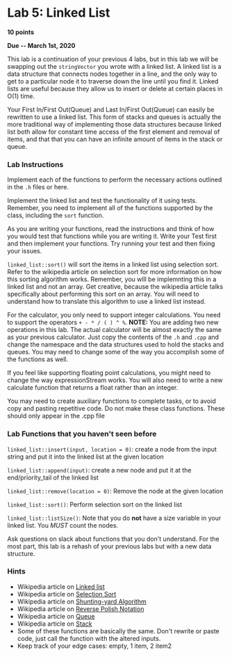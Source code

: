 # Lab 5: Linked List #
**10 points**

**Due -- March 1st, 2020**

This lab is a continuation of your previous 4 labs, but in this lab we will be swapping out the `stringVector` you wrote with a linked list. A linked list is a data structure that connects nodes together in a line, and the only way to  get to a particular node it to traverse down the line until you find it. Linked lists are useful because they allow us to insert or delete at certain places in O(1) time. 

Your First In/First Out(Queue) and Last In/First Out(Queue) can easily be rewritten to use a linked list. This form of stacks and queues is actually the more traditional way of implementing those data structures because linked list both allow for constant time access of the first element and removal of items, and that that you can have an infinite amount of items in the stack or queue. 
### Lab Instructions
Implement each of the functions to perform the necessary actions outlined in the `.h` files or here.

Implement the linked list and test the functionality of it using tests. Remember, you need to implement all of the functions supported by the class, including the `sort` function.

As you are writing your functions, read the instructions and think of how you would test that functions while you are writing it. Write your Test first and then implement your functions. Try running your test and then fixing your issues.  

`linked_list::sort()` will sort the items in a linked list using selection sort. Refer to the wikipedia article on selection sort for more information on how this sorting algorithm works. Remember, you wlll be implemnting this in a linked list and not an array. Get creative, because the wikipedia article talks specifically about performing this sort on an array. You will need to understand how to translate this algorithm to use a linked list instead.

For the calculator, you only need to support integer calculations. You need to support the operators `+ - * / ( ) ^ %`. **NOTE:** You are adding two new operations in this lab. The actual calculator will be almost exactly the same as your previous calculator. Just copy the contents of the `.h` and `.cpp` and change the namespace and the data structures used to hold the stacks and queues. You may need to change some of the way you accomplish some of the functions as well.

If you feel like supporting floating point calculations, you might need to change the way expressionStream works. You will also need to write a new calculate function that returns a float rather than an integer. 

You may need to create auxiliary functions to complete tasks, or to avoid copy and pasting repetitive code. Do not make these class functions. These should only appear in the .cpp file


### Lab Functions that you haven't seen before

`linked_list::insert(input, location = 0)`: create a node from the input string and put it into the linked list at the given location

`linked_list::append(input)`: create a new node and put it at the end/priority_tail of the linked list

`linked_list::remove(location = 0)`: Remove the node at the given location 

`linked_list::sort()`: Perform selection sort on the linked list

`linked_list::listSize()`: Note that you do **not** have a size variable in your linked list. You *MUST* count the nodes.

Ask questions on slack about functions that you don't understand. For the most part, this lab is a rehash of your previous labs but with a new data structure.

### Hints ###
- Wikipedia article on [Linked list](https://en.wikipedia.org/wiki/Linked_list)
- Wikipedia article on [Selection Sort](https://en.wikipedia.org/wiki/Selection_sort)
- Wikipedia article on [Shunting-yard Algorithm](https://en.wikipedia.org/wiki/Shunting-yard_algorithm)
- Wikipedia article on [Reverse Polish Notation](https://en.wikipedia.org/wiki/Reverse_Polish_notation)
- Wikipedia article on [Queue](https://en.wikipedia.org/wiki/Queue_(abstract_data_type)_)
- Wikipedia article on [Stack](https://en.wikipedia.org/wiki/Stack_(abstract_data_type))
- Some of these functions are basically the same. Don't rewrite or paste code, just call the function with the altered inputs.
- Keep track of your edge cases: empty, 1 item, 2 item2
